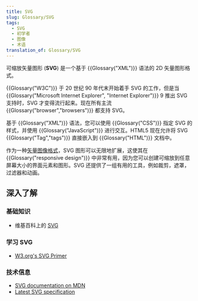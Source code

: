 ```yaml
---
title: SVG
slug: Glossary/SVG
tags:
  - SVG
  - 初学者
  - 图像
  - 术语
translation_of: Glossary/SVG
---
```

可缩放矢量图形 (**SVG**) 是一个基于 {{Glossary("XML")}} 语法的 2D 矢量图形格式。

{{Glossary("W3C")}} 于 20 世纪 90 年代末开始着手 SVG 的工作，但是当 {{Glossary("Microsoft Internet Explorer", "Internet Explorer")}} 9 推出 SVG 支持时，SVG 才变得流行起来。现在所有主流 {{Glossary("browser","browsers")}} 都支持 SVG。

基于 {{Glossary("XML")}} 语法，您可以使用 {{Glossary("CSS")}} 指定 SVG 的样式，并使用 {{Glossary("JavaScript")}} 进行交互。HTML5 现在允许将 SVG {{Glossary("Tag","tags")}} 直接嵌入到 {{Glossary("HTML")}} 文档中。

作为一种[矢量图像格式](https://en.wikipedia.org/wiki/Vector_graphics)，SVG 图形可以无限地扩展，这使其在 {{Glossary("responsive design")}} 中非常有用，因为您可以创建可缩放到任意屏幕大小的界面元素和图形。SVG 还提供了一组有用的工具，例如裁剪，遮罩，过滤器和动画。

## 深入了解

### 基础知识

- 维基百科上的 [SVG](https://zh.wikipedia.org/wiki/SVG)

### 学习 SVG

- [W3.org's SVG Primer](https://www.w3.org/Graphics/SVG/IG/resources/svgprimer.html)

### 技术信息

- [SVG documentation on MDN](/zh-CN/docs/Web/SVG)
- [Latest SVG specification](https://www.w3.org/TR/SVG/)
